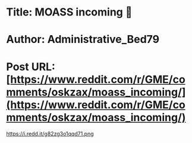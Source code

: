 # Title: MOASS incoming 🚀
# Author: Administrative_Bed79
# Post URL: [https://www.reddit.com/r/GME/comments/oskzax/moass_incoming/](https://www.reddit.com/r/GME/comments/oskzax/moass_incoming/)


https://i.redd.it/g82zg3o1qqd71.png